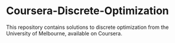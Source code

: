 # Coursera-Discrete-Optimization
This repository contains solutions to discrete optimization from the University of Melbourne, available on Coursera.
